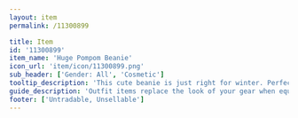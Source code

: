 ```yaml
---
layout: item
permalink: /11300899

title: Item
id: '11300899'
item_name: 'Huge Pompom Beanie'
icon_url: 'item/icon/11300899.png'
sub_header: ['Gender: All', 'Cosmetic']
tooltip_description: 'This cute beanie is just right for winter. Perfect for the pompom lovers out there.'
guide_description: 'Outfit items replace the look of your gear when equipped.'
footer: ['Untradable, Unsellable']
---
```

